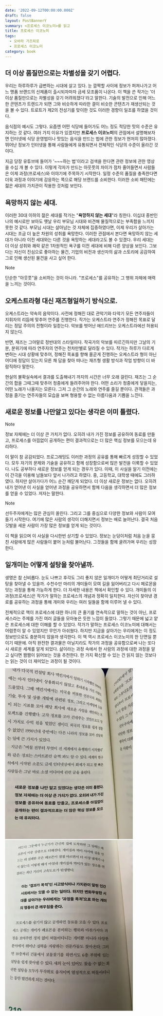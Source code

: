 ```yaml
---
date: '2022-09-12T00:00:00.000Z'
draft: false
layout: PostBannerY
summary: <프로세스 이코노미>를 읽고
title: 프로세스 이코노미
tags:
  - 오바라 가즈히로
  - 프로세스 이코노미
category: book
---
```

## 더 이상 품질만으로는 차별성을 갖기 어렵다.

우리는 하루하루가 급변하는 시대에 살고 있다. 눈 깜짝할 사이에 정보가 퍼져나가고 어느 명품 브랜드의 신제품이 출시되자마자 금세 모조품이 나온다.
이 책을 쓴 작가는 '더 이상 품질만으로는 차별성을 갖기 어려워졌다'라고 말한다.
기술의 발전으로 인해 어느 한 콘텐츠가 트렌드가 되면 그와 비슷하게 따라한 결이 비슷한 콘텐츠가 재생산되는 것을 볼 수 있다.
트로트가 제2의 전성기를 맞이한 것도 이러한 경향이 일조를 하였을 것이다.

음식점의 예시도 그렇다. 요즘엔 어떤 식당에 들어가도 어느 정도 적당한 맛의 수준은 유지하는 것 같다. 여러 가지 이유가 있겠지만 **프로세스 이코노미**의 관점에서 설명해보자면 인터넷에 식당 운영법이나 맛있는 음식을 만드는 법에 관한 정보가 현저히 많아졌다.
뛰어난 정보가 인터넷을 통해 사람들에게 유통되면서 전체적인 식당의 수준이 올라간 것이다.

지금 당장 유튜브에 들어가 '\~\~\~하는 법'이라고 검색을 한다면 관련 정보에 관한 영상을 수십 개 볼 수 있다.
이렇게 각자가 만드는 아웃풋의 차이가 점차 줄어들면서 사람들은 이제 과정(프로세스)와 이야기에 주목하기 시작한다.
일정 수준의 품질을 충족한다면 더욱 과정과 이야기에 감응하는 쪽으로 해당 브랜드를 소비한다.
이러한 소비 패턴에는 젊은 세대의 가치관이 작용한 것처럼 보인다.

## 욕망하지 않는 세대.

이러한 30대 이하의 젊은 세대를 작가는 "**욕망하지 않는 세대**"라 칭한다.
이십대 중반인 나의 예시로만 보아도 옛날 우리 부모님 시대와 비견해 물질적으로는 부족함을 느끼지 못한 것 같다.
부모님 시대는 살아남는 것 자체에 집중하였다면, 이제 우리가 살아가는 시대는 조금 더 높은 차원의 성취를 욕망한다.
이러한 관점에서 본다면 욕망하지 않는 세대가 아니라 이전 세대와는 다른 것을 욕망하는 세대라고도 볼 수 있겠다.
우리 세대는 더 이상 성취와 쾌락 같은 1차원적인 욕구를 이전 세대에 비해 다른 양상을 보인다.
그보다는 자신이 진심으로 좋아하는 물건, 기업의 비전과 생산자의 삶과 스토리에 공감하여 그로 인해 생산된 물건을 사고 싶어 한다.


> [!note]
> 단순한 "아웃풋"을 소비하는 것이 아니라. "프로세스"를 공유하는 그 행위 자체에 매력을 느끼는 것이다.

## 오케스트라형 대신 재즈형일하기 방식으로.

오케스트라는 약속의 음악이다. 사전에 정해진 대로 관악기와 타악기 모든 연주자들이 지휘자의 리듬에 맞추어 연주를 진행한다. 작가는 오케스트라 연주가 정해진 목표로 달리는 정답 주의의 전형이라 일컫는다. 악보를 벗어난 애드리브는 오케스트라에선 허용되지 않는다.

반면, 재즈는 그야말로 정반대의 스타일이다. 작곡가의 악보를 따르긴하지만 그날의 기분, 분위기에 따라 연주자의 연주는 천차만별로 달라질 수 있다. 작가는 하루가 다르게 변하는 시대 상황에 맞추어, 정해진 목표를 향해 올곧게 진행하는 오케스트라 형이 아닌 어디에 정답이 있는지 모른 채 답을 찾아 떠나는 재즈형 생활 방식과 작업 방향이 더 바람직하다 말한다.

현실의 불확실속에서 결과를 도출해내기 까지의 시간은 너무 오래 걸린다. 재즈는 그 순간의 합을 그때그때 맞추어 청중에게 들려주어야 한다. 어떤 소리가 청중에게 닿을지는, 어떤 노래가 나올지는 모른다. 그저 그 순간의 노래와 연주를 즐길 뿐이다. 관객들은 과정을 즐기는 연주자들의 모습을 보며 형용할 수 없는 아름다움과 기쁨을 느낀다.

## 새로운 정보를 나만알고 있다는 생각은 이미 틀렸다.

> [!note]
> 
>   정보 자체에는 더 이상 큰 가치가 없다. 오히려 내가 가진 정보를 공유하여 동료를 만들고, 프로세스를
>   아낌없이 공개하는 편이 결과적으로는 더 많은 핵심 정보를 모으는데 유리하다.
> 

이 말이 참 공감되었다. 프로그래밍도 이러한 과정의 공유를 통해 빠르게 성장할 수 있었다. 모두 자기의
문제와 기술을 공유하고 함께 성장함으로써 많은 발전을 이룩할 수 있었다. 나도 공부하다 새로운 정보를
얻게 되는 경우가 있다. 이때, 이 사실을 알기 이전에는 이 간극을 이용해 남들보다 앞서 나가려고 하였다.
중, 고등학교, 대학생 때에도 그러하였다. 하지만 살아가다가 어느 순간 깨닫게 되었다. 더 이상 새로운
정보는 없다. 오히려 내가 얻어낸 이 사실을 얻어낸 과정을 공유하면서 함께 다음을 생각하면서 더 많은
정보를 얻을 수 있었다. 저자는 말한다.

> [!note]
>   선두주자에게는 많은 관심이 쏠린다. 그리고 그를 중심으로 다양한 정보와 사람이 모여들기 시작한다.
>   여기에 많은 사람의 생각이 더해지면서 정보는 배로 늘어난다. 결국 처음 깃발을 세운 사람이 가장 많은
>   정보를 얻게 되는 것이다.

이 책을 읽으며 이 사실을 다시한번 상기할 수 있었다. 정보는 눈덩이처럼 처음 눈을 뭉친 사람에게 많은
사람들이 붙어 눈처럼 불어난다. 그것들을 함께 굴려가며 우리는 성장한다.

## 일개미는 어떻게 설탕을 찾아낼까.

생명은 참 신비롭다. 눈도 나쁘고 후각도 그리 좋지 않은 일개미가 어떻게 최단거리로 설탕을 찾아낼 수 있을까. 수천수만 마리의 개미들이 모여 길을 잃어버리고 다시 페로몬을 잇는 과정을 통해 가능하게 한다. 더 자세한 내용은 책에서 확인할 수 있다. 개미들의 이 과정(프로세스)은 작가가 말하는 프로세스의 개념과 정확히 일치한다. 자신이 찾아낸 경로를 공유하는 과정을 통해 개미와 우리는 여러 일들을 함께 이루어 낼 수 있다.

전체적으로 책이 프로세스에 대한 하나의 큰 줄기를 연속적으로 말하는 것이 아닌, 프로세스라는 주제를 가진 여러 글들을 모아놓은 듯한 느낌이 들었다. 그렇기 때문에 넓고 얕은 프로세스에 대한 이해를 할 수 있었다. 작가가 말하는 프로세스 이코노미에 대해서는 어렴풋이 알 수 있었지만 무언가 아쉬웠다. 하지만 지금을 살아가는 우리에게는 이 정도 정보만으로도 충분하지 않을까 생각한다. 이 책 역시 프로세스 이코노미의 한 단면일 뿐이기 때문에. 아직 완전한 결과물은 아닐지라도 작가의 과정을 공유함으로써 나는 또다시 새로운 세계를 알게 되었다. 삶이라는 과정 속에서 한 사람의 과정에 대한 과정을 알고 싶다면 짬짬이 읽어보는 것을 추천한다. 한 가지 확신할 수 있는 건 읽지 않는 것보다는 읽는 것이 더 재미있는 과정이 될 것이다.

![image](./image.webp) ![image2](./image2.webp)